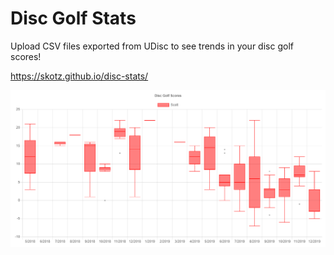# Disc Golf Stats
Upload CSV files exported from UDisc to see trends in your disc golf scores!

https://skotz.github.io/disc-stats/

![Example Graph](docs/graph.png)